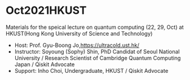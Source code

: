 # Oct2021HKUST

Materials for the speical lecture on quantum computing (22, 29, Oct) at HKUST(Hong Kong University of Science and Technology)

- Host: Prof. Gyu-Boong Jo,https://ultracold.ust.hk/ 
- Instructor: Soyoung (Sophy) Shin, PhD Candidat of Seoul National University / Research Scientist of Cambridge Quantum Computing Japan / Qiskit Advocate
- Support: Inho Choi, Undergraduate, HKUST / Qiskit Advocate
 
# 
